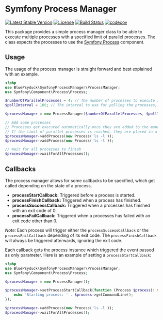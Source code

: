 # Symfony Process Manager

[![Latest Stable Version](https://poser.pugx.org/bluepsyduck/symfony-process-manager/v/stable)](https://packagist.org/packages/bluepsyduck/symfony-process-manager)
[![License](https://poser.pugx.org/bluepsyduck/symfony-process-manager/license)](https://packagist.org/packages/bluepsyduck/symfony-process-manager)
[![Build Status](https://travis-ci.com/BluePsyduck/symfony-process-manager.svg?branch=master)](https://travis-ci.com/BluePsyduck/symfony-process-manager)
[![codecov](https://codecov.io/gh/BluePsyduck/symfony-process-manager/branch/master/graph/badge.svg)](https://codecov.io/gh/BluePsyduck/symfony-process-manager)

This package provides a simple process manager class to be able to execute multiple processes with a specified limit
of parallel processes. The class expects the processes to use the [Symfony Process](https://github.com/symfony/process) 
component.

## Usage

The usage of the process manager is straight forward and best explained with an example.

```php
<?php
use BluePsyduck\SymfonyProcessManager\ProcessManager;
use Symfony\Component\Process\Process;

$numberOfParallelProcesses = 4; // The number of processes to execute in parallel.
$pollInterval = 100; // The interval to use for polling the processes, in milliseconds.

$processManager = new ProcessManager($numberOfParallelProcesses, $pollInterval);

// Add some processes
// Processes get executed automatically once they are added to the manager. 
// If the limit of parallel processes is reached, they are placed in a queue and wait for a process to finish.
$processManager->addProcess(new Process('ls -l'));
$processManager->addProcess(new Process('ls -l'));

// Wait for all processes to finish
$processManager->waitForAllProcesses();


```

## Callbacks

The process manager allows for some callbacks to be specified, which get called depending on the state of a process.

* **processStartCallback:** Triggered before a process is started.
* **processFinishCallback:** Triggered when a process has finished.
* **processSuccessCallback:** Triggered when a processes has finished with an exit code of 0.
* **processFailCallback:** Triggered when a processes has failed with an exit code other than 0.

_Note:_ Each process will trigger either the `processSuccessCallback` or the `processFailCallback` depending of its exit 
code. The `processFinishCallback` will always be triggered afterwards, ignoring the exit code.

Each callback gets the process instance which triggered the event passed as only parameter. Here is an example of 
setting a `processStartCallback`:

```php
<?php
use BluePsyduck\SymfonyProcessManager\ProcessManager;
use Symfony\Component\Process\Process;

$processManager = new ProcessManager();

$processManager->setProcessStartCallback(function (Process $process): void {
    echo 'Starting process: ' . $process->getCommandLine();
});

$processManager->addProcess(new Process('ls -l'));
$processManager->waitForAllProcesses();
```
